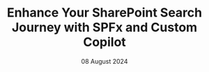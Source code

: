 ---
layout: demo
title: 'Enhance Your SharePoint Search Journey with SPFx and Custom Copilot'
caption: Enhance Your SharePoint Search Journey with SPFx and Custom Copilot
description: >
 The extension would incorporate a custom Copilot, drawing on SharePoint Site Content as its knowledge base. Have you considered the possibility of adding a custom copilot to your SharePoint site's search page? In this article, we will explore the how to integrate a custom copilot into the SharePoint Site Search Page via the SharePoint Framework (SPFx), with the goal of improving your SharePoint Search experience.
date: 08 August 2024
image: 
  path: /assets/img/demos/Enhance-Your-SharePoint-Search-Journey-with-SPFx-and-Custom-Copilot.png
  srcset: 
    1920w: /assets/img/demos/Enhance-Your-SharePoint-Search-Journey-with-SPFx-and-Custom-Copilot.png
    960w: /assets/img/demos/Enhance-Your-SharePoint-Search-Journey-with-SPFx-and-Custom-Copilot.png
    480w: /assets/img/demos/Enhance-Your-SharePoint-Search-Journey-with-SPFx-and-Custom-Copilot.png
links:
  - title: Youtube demo link
    url: https://www.youtube.com/watch?v=YwHL6Q44PgE
accent_color: '#4fb1ba'
accent_image:
  background: '#193747'
theme_color: '#193747'
sitemap: false
---